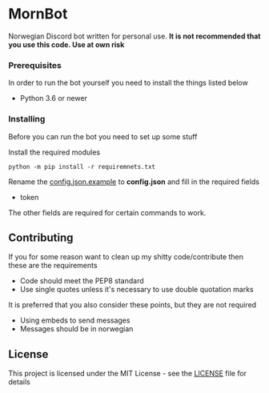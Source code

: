 # MornBot

Norwegian Discord bot written for personal use. **It is not recommended that you use this code. Use at own risk**

### Prerequisites

In order to run the bot yourself you need to install the things listed below

* Python 3.6 or newer

### Installing

Before you can run the bot you need to set up some stuff

Install the required modules

```
python -m pip install -r requiremnets.txt
```

Rename the [config.json.example](config.json.example) to **config.json** and fill in the required fields

* token

The other fields are required for certain commands to work.

## Contributing

If you for some reason want to clean up my shitty code/contribute then these are the requirements
* Code should meet the PEP8 standard
* Use single quotes unless it's necessary to use double quotation marks

It is preferred that you also consider these points, but they are not required
* Using embeds to send messages
* Messages should be in norwegian

## License

This project is licensed under the MIT License - see the [LICENSE](LICENSE) file for details



